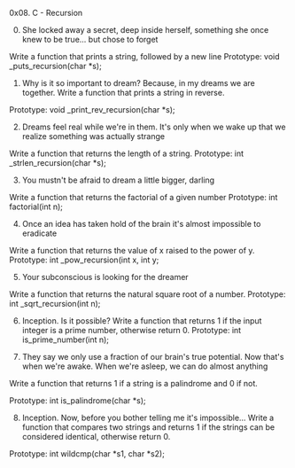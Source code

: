 0x08. C - Recursion

0. She locked away a secret, deep inside herself, something she once knew to be true... but chose to forget

Write a function that prints a string, followed by a new line
Prototype: void _puts_recursion(char *s);


1. Why is it so important to dream? Because, in my dreams we are together.
Write a function that prints a string in reverse.

Prototype: void _print_rev_recursion(char *s);


2. Dreams feel real while we're in them. It's only when we wake up that we realize something was actually strange

Write a function that returns the length of a string.
Prototype: int _strlen_recursion(char *s);

3. You mustn't be afraid to dream a little bigger, darling

Write a function that returns the factorial of a given number
Prototype: int factorial(int n);


4. Once an idea has taken hold of the brain it's almost impossible to eradicate

Write a function that returns the value of x raised to the power of y.
Prototype: int _pow_recursion(int x, int y;


5. Your subconscious is looking for the dreamer

Write a function that returns the natural square root of a number.
Prototype: int _sqrt_recursion(int n);


6. Inception. Is it possible?
Write a function that returns 1 if the input integer is a prime number, otherwise return 0.
Prototype: int is_prime_number(int n);


7. They say we only use a fraction of our brain's true potential. Now that's when we're awake. When we're asleep, we can do almost anything

Write a function that returns 1 if a string is a palindrome and 0 if not.

Prototype: int is_palindrome(char *s);


8. Inception. Now, before you bother telling me it's impossible...
Write a function that compares two strings and returns 1 if the strings can be considered identical, otherwise return 0.

Prototype: int wildcmp(char *s1, char *s2);






